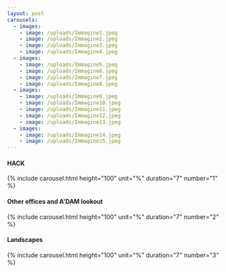 ```yaml
---
layout: post
carousels:
  - images: 
    - image: /uploads/Immagine1.jpeg
    - image: /uploads/Immagine2.jpeg
    - image: /uploads/Immagine3.jpeg
    - image: /uploads/Immagine4.jpeg
  - images: 
    - image: /uploads/Immagine5.jpeg
    - image: /uploads/Immagine6.jpeg
    - image: /uploads/Immagine7.jpeg
    - image: /uploads/Immagine8.jpeg
  - images:  
    - image: /uploads/Immagine9.jpeg
    - image: /uploads/Immagine10.jpeg
    - image: /uploads/Immagine11.jpeg
    - image: /uploads/Immagine12.jpeg
    - image: /uploads/Immagine13.jpeg
  - images:  
    - image: /uploads/Immagine14.jpeg
    - image: /uploads/Immagine15.jpeg
---
```


#### HACK
{% include carousel.html height="100" unit="%" duration="7" number="1" %}

#### Other offices and A'DAM lookout
{% include carousel.html height="100" unit="%" duration="7" number="2" %}

#### Landscapes
{% include carousel.html height="100" unit="%" duration="7" number="3" %}


